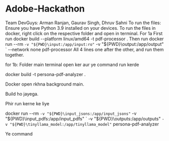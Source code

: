 # Adobe-Hackathon
Team DevGuys: Arman Ranjan, Gaurav Singh, Dhruv Sahni
To run the files:
Ensure you have Python 3.9 installed on your devices.
To run the files in docker, right click on the respective folder and open in terminal.
For 1a
First run docker build --platform linux/amd64 -t pdf-processor .
Then run 
docker run --rm `
 -v "${PWD}\input:/app/input:ro" `
 -v "${PWD}\output:/app/output" `
 --network none pdf-processor
All 4 lines one after the other, and run them together. 

for 1b:
Folder main terminal open ker aur ye command run kerde

docker build -t persona-pdf-analyzer .

Docker open rkhna background main.

Build ho jayega.

Phir run kerne ke liye 

docker run --rm `
  -v "${PWD}\input_jsons:/app/input_jsons" `
  -v "${PWD}\input_pdfs:/app/input_pdfs" `
  -v "${PWD}\outputs:/app/outputs" `
  -v "${PWD}\tinyllama_model:/app/tinyllama_model" `
  persona-pdf-analyzer

Ye command
